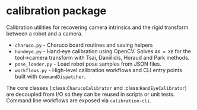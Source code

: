 # calibration package

Calibration utilities for recovering camera intrinsics and the rigid transform between a robot and a camera.

- `charuco.py` - Charuco board routines and saving helpers
- `handeye.py` - Hand‑eye calibration using OpenCV. Solves `AX = XB` for the tool→camera transform with Tsai, Daniilidis, Horaud and Park methods.
- `pose_loader.py` - Load robot pose samples from JSON files.
- `workflows.py` - High-level calibration workflows and CLI entry points built with `CommandDispatcher`.

The core classes (:class:`CharucoCalibrator` and :class:`HandEyeCalibrator`) are decoupled from I/O so they can be reused in scripts or unit tests.  Command line workflows are exposed via ``calibration-cli``.

